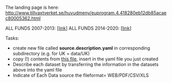 The landing page is here: http://www.tillvaxtverket.se/huvudmeny/euprogram.4.418280eb12db85acaec80005362.html

ALL FUNDS 2007-2013: [[link](http://projektbank.tillvaxtverket.se/projektbanken#page=eruf)] 
ALL FUNDS 2014-2020: [[link](http://projektbank.tillvaxtverket.se/projektbanken2020#page=eruf)] 

Tasks:
- create new file called **source.description.yaml** in corresponding subdirectory (e.g. for UK = data/UK) 
- copy (!) contents from [this file](https://github.com/os-data/eu-structural-funds/blob/master/specifications/source.description.yaml), insert in the yaml file you just created 
- Describe each dataset by transferring the information in the datasets above into the yaml file 
- Indicate of Each Data source the fileformat= WEB/PDF/CSV/XLS
